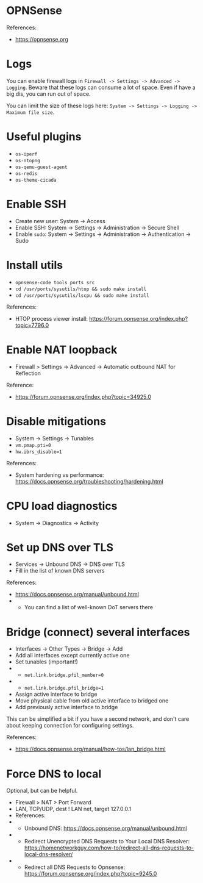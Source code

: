 
# OPNSense

References:
- https://opnsense.org

# Logs

You can enable firewall logs in `Firewall -> Settings -> Advanced -> Logging`.
Beware that these logs can consume a lot of space. Even if have a big dis, you can run out of space.

You can limit the size of these logs here: `System -> Settings -> Logging -> Maximum file size`.

# Useful plugins

- `os-iperf`
- `os-ntopng`
- `os-qemu-guest-agent `
- `os-redis`
- `os-theme-cicada`

# Enable SSH

- Create new user: System -> Access
- Enable SSH: System -> Settings -> Administration -> Secure Shell
- Enable `sudo`: System -> Settings -> Administration -> Authentication -> Sudo

# Install utils

- `opnsense-code tools ports src`
- `cd /usr/ports/sysutils/htop && sudo make install`
- `cd /usr/ports/sysutils/lscpu && sudo make install`

References:
- HTOP process viewer install: https://forum.opnsense.org/index.php?topic=7796.0

# Enable NAT loopback

- Firewall > Settings -> Advanced -> Automatic outbound NAT for Reflection

Reference:
- https://forum.opnsense.org/index.php?topic=34925.0

# Disable mitigations

- System -> Settings -> Tunables
- `vm.pmap.pti=0`
- `hw.ibrs_disable=1`

References:
- System hardening vs performance: https://docs.opnsense.org/troubleshooting/hardening.html

# CPU load diagnostics

- System -> Diagnostics -> Activity

# Set up DNS over TLS

- Services -> Unbound DNS -> DNS over TLS
- Fill in the list of known DNS servers

References:
- https://docs.opnsense.org/manual/unbound.html
- - You can find a list of well-known DoT servers there

# Bridge (connect) several interfaces

- Interfaces -> Other Types -> Bridge -> Add
- Add all interfaces except currently active one
- Set tunables (important!)
- - `net.link.bridge.pfil_member=0`
- - `net.link.bridge.pfil_bridge=1`
- Assign active interface to bridge
- Move physical cable from old active interface to bridged one
- Add previously active interface to bridge

This can be simplified a bit if you have a second network,
and don't care about keeping connection for configuring settings.

References:
- https://docs.opnsense.org/manual/how-tos/lan_bridge.html

# Force DNS to local

Optional, but can be helpful.

- Firewall > NAT > Port Forward
- LAN, TCP/UDP, dest ! LAN net, target 127.0.0.1
- References:
- - Unbound DNS: https://docs.opnsense.org/manual/unbound.html
- - Redirect Unencrypted DNS Requests to Your Local DNS Resolver: https://homenetworkguy.com/how-to/redirect-all-dns-requests-to-local-dns-resolver/
- - Redirect all DNS Requests to Opnsense: https://forum.opnsense.org/index.php?topic=9245.0
